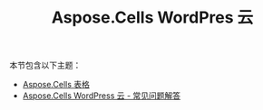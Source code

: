 ﻿---
title: Aspose.Cells WordPres 云
second_title: Aspose.Cells Cloud Documen
type: docs
url: /zh/aspose-cells-cloud-for-wordpress/
description: Aspose.Cells云支持Excel创建、转换、合并、拆分、保护、内部对象操作等
weight: 10
kwords: Excel、Office 云、REST API、电子表格、PDF、CSV、Json、Markdwon、Aspose.Cells WordPress 云
---
本节包含以下主题：

- [Aspose.Cells 表格](/cells/zh/aspose-cells-forms/)
- [Aspose.Cells WordPress 云 - 常见问题解答](/cells/zh/aspose-cells-cloud-for-wordpress-faqs/)

